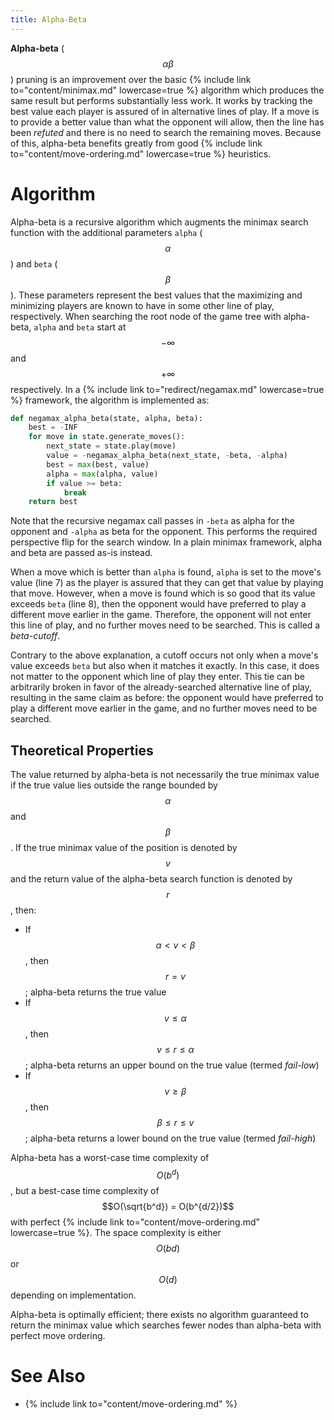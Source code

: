 ```yaml
---
title: Alpha-Beta
---
```


**Alpha-beta** ($$\alpha \beta$$) pruning is an improvement over the basic {% include link to="content/minimax.md" lowercase=true %} algorithm which produces the same result but performs substantially less work.
It works by tracking the best value each player is assured of in alternative lines of play.
If a move is to provide a better value than what the opponent will allow, then the line has been *refuted* and there is no need to search the remaining moves.
Because of this, alpha-beta benefits greatly from good {% include link to="content/move-ordering.md" lowercase=true %} heuristics.

# Algorithm

Alpha-beta is a recursive algorithm which augments the minimax search function with the additional parameters `alpha` ($$\alpha$$) and `beta` ($$\beta$$).
These parameters represent the best values that the maximizing and minimizing players are known to have in some other line of play, respectively.
When searching the root node of the game tree with alpha-beta, `alpha` and `beta` start at $$- \infty$$ and $$+ \infty$$ respectively.
In a {% include link to="redirect/negamax.md" lowercase=true %} framework, the algorithm is implemented as:

```py
def negamax_alpha_beta(state, alpha, beta):
    best = -INF
    for move in state.generate_moves():
        next_state = state.play(move)
        value = -negamax_alpha_beta(next_state, -beta, -alpha)
        best = max(best, value)
        alpha = max(alpha, value)
        if value >= beta:
            break
    return best
```

Note that the recursive negamax call passes in `-beta` as alpha for the opponent and `-alpha` as beta for the opponent.
This performs the required perspective flip for the search window.
In a plain minimax framework, alpha and beta are passed as-is instead.

When a move which is better than `alpha` is found, `alpha` is set to the move's value (line 7) as the player is assured that they can get that value by playing that move.
However, when a move is found which is so good that its value exceeds `beta` (line 8), then the opponent would have preferred to play a different move earlier in the game.
Therefore, the opponent will not enter this line of play, and no further moves need to be searched.
This is called a *beta-cutoff*.

Contrary to the above explanation, a cutoff occurs not only when a move's value exceeds `beta` but also when it matches it exactly.
In this case, it does not matter to the opponent which line of play they enter.
This tie can be arbitrarily broken in favor of the already-searched alternative line of play, resulting in the same claim as before: the opponent would have preferred to play a different move earlier in the game, and no further moves need to be searched.

## Theoretical Properties

The value returned by alpha-beta is not necessarily the true minimax value if the true value lies outside the range bounded by $$\alpha$$ and $$\beta$$.
If the true minimax value of the position is denoted by $$v$$ and the return value of the alpha-beta search function is denoted by $$r$$, then:

- If $$\alpha < v < \beta$$, then $$r = v$$; alpha-beta returns the true value
- If $$v \le \alpha$$, then $$v \le r \le \alpha$$; alpha-beta returns an upper bound on the true value (termed *fail-low*)
- If $$v \ge \beta$$, then $$\beta \le r \le v$$; alpha-beta returns a lower bound on the true value (termed *fail-high*)

Alpha-beta has a worst-case time complexity of $$O(b^d)$$, but a best-case time complexity of $$O(\sqrt{b^d}) = O(b^{d/2})$$ with perfect {% include link to="content/move-ordering.md" lowercase=true %}.
The space complexity is either $$O(bd)$$ or $$O(d)$$ depending on implementation.

Alpha-beta is optimally efficient; there exists no algorithm guaranteed to return the minimax value which searches fewer nodes than alpha-beta with perfect move ordering.

# See Also

- {% include link to="content/move-ordering.md" %}
